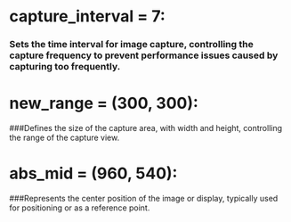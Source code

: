 capture_interval = 7: 
===
### Sets the time interval for image capture, controlling the capture frequency to prevent performance issues caused by capturing too frequently.


new_range = (300, 300): 
===
###Defines the size of the capture area, with width and height, controlling the range of the capture view.


abs_mid = (960, 540):
===
###Represents the center position of the image or display, typically used for positioning or as a reference point.
